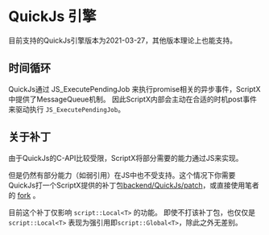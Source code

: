 # QuickJs 引擎

目前支持的QuickJs引擎版本为2021-03-27，其他版本理论上也能支持。

## 时间循环
QuickJs通过 JS_ExecutePendingJob 来执行promise相关的异步事件，ScriptX中提供了MessageQueue机制。
因此ScriptX内部会主动在合适的时机post事件来驱动执行 `JS_ExecutePendingJob`。

## 关于补丁
由于QuickJs的C-API比较受限，ScriptX将部分需要的能力通过JS来实现。

但是仍然有部分能力（如弱引用）在JS中也不受支持。这个情况下你需要QuickJs打一个ScriptX提供的补丁包[backend/QuickJs/patch](../../backend/QuickJs/patch)，或直接使用笔者的 [fork](https://github.com/LanderlYoung/quickjs/tree/58ac957eee57e301ed0cc52b5de5495a7e1c1827) 。

目前这个补丁仅影响 `script::Local<T>` 的功能。
即使不打该补丁包，也仅仅是 `script::Local<T>` 表现为强引用即`script::Global<T>`，除此之外无差别。
